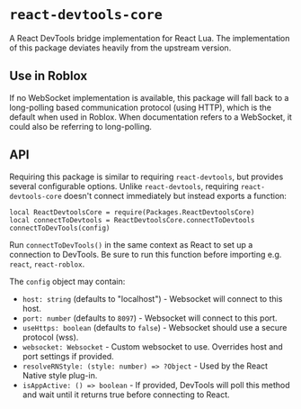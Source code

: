 # `react-devtools-core`

A React DevTools bridge implementation for React Lua. The implementation of this package deviates heavily from the upstream version.

## Use in Roblox

If no WebSocket implementation is available, this package will fall back to a long-polling based communication protocol (using HTTP), which is the default when used in Roblox. When documentation refers to a WebSocket, it could also be referring to long-polling.

## API

Requiring this package is similar to requiring `react-devtools`, but provides several configurable options. Unlike `react-devtools`, requiring `react-devtools-core` doesn't connect immediately but instead exports a function:

```luau
local ReactDevtoolsCore = require(Packages.ReactDevtoolsCore)
local connectToDevtools = ReactDevtoolsCore.connectToDevtools
connectToDevTools(config)
```

Run `connectToDevTools()` in the same context as React to set up a connection to DevTools.
Be sure to run this function before importing e.g. `react`, `react-roblox`.

The `config` object may contain:

- `host: string` (defaults to "localhost") - Websocket will connect to this host.
- `port: number` (defaults to `8097`) - Websocket will connect to this port.
- `useHttps: boolean` (defaults to `false`) - Websocket should use a secure protocol (wss).
- `websocket: Websocket` - Custom websocket to use. Overrides host and port settings if provided.
- `resolveRNStyle: (style: number) => ?Object` - Used by the React Native style plug-in.
- `isAppActive: () => boolean` - If provided, DevTools will poll this method and wait until it returns true before connecting to React.
